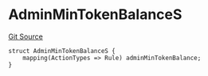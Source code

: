 # AdminMinTokenBalanceS
[Git Source](https://github.com/thrackle-io/tron/blob/ce8f3ce20cc777375e5a3cbfcde63db2607acc28/src/client/token/handler/diamond/RuleStorage.sol)


```solidity
struct AdminMinTokenBalanceS {
    mapping(ActionTypes => Rule) adminMinTokenBalance;
}
```

